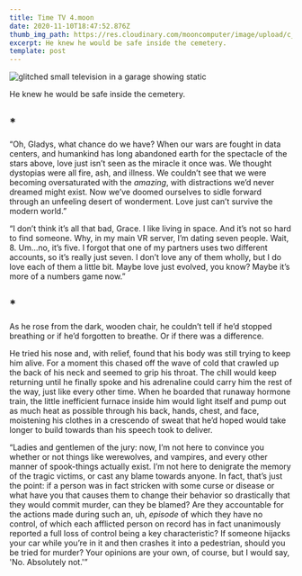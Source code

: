 ```yaml
---
title: Time TV 4.moon
date: 2020-11-10T18:47:52.876Z
thumb_img_path: https://res.cloudinary.com/mooncomputer/image/upload/c_scale,e_auto_saturation,h_300,q_auto:best/v1605034632/Moon%20Computer%20Blog/RTF/Time%20TV/time-tv-4--glitched.jpg
excerpt: He knew he would be safe inside the cemetery.
template: post
---
```

![glitched small television in a garage showing static](https://res.cloudinary.com/mooncomputer/image/upload/c_scale,e_auto_saturation,h_800,q_auto:best/v1605034632/Moon%20Computer%20Blog/RTF/Time%20TV/time-tv-4--glitched.jpg "Time TV 4")

He knew he would be safe inside the cemetery.

## \*

“Oh, Gladys, what chance do we have? When our wars are fought in data centers, and humankind has long abandoned earth for the spectacle of the stars above, love just isn’t seen as the miracle it once was. We thought dystopias were all fire, ash, and illness. We couldn’t see that we were becoming oversaturated with the *amazing*, with distractions we’d never dreamed might exist. Now we’ve doomed ourselves to sidle forward through an unfeeling desert of wonderment. Love just can’t survive the modern world.”

“I don’t think it’s all that bad, Grace. I like living in space. And it’s not so hard to find someone. Why, in my main VR server, I’m dating seven people. Wait, 8. Um…no, it’s five. I forgot that one of my partners uses two different accounts, so it’s really just seven. I don’t love any of them wholly, but I do love each of them a little bit. Maybe love just evolved, you know? Maybe it’s more of a numbers game now.”

## \*

As he rose from the dark, wooden chair, he couldn’t tell if he’d stopped breathing or if he’d forgotten to breathe. Or if there was a difference. 

He tried his nose and, with relief, found that his body was still trying to keep him alive. For a moment this chased off the wave of cold that crawled up the back of his neck and seemed to grip his throat. The chill would keep returning until he finally spoke and his adrenaline could carry him the rest of the way, just like every other time. When he boarded that runaway hormone train, the little inefficient furnace inside him would light itself and pump out as much heat as possible through his back, hands, chest, and face, moistening his clothes in a crescendo of sweat that he’d hoped would take longer to build towards than his speech took to deliver. 

“Ladies and gentlemen of the jury: now, I’m not here to convince you whether or not things like werewolves, and vampires, and every other manner of spook-things actually exist. I’m not here to denigrate the memory of the tragic victims, or cast any blame towards anyone. In fact, that’s just the point: if a person was in fact stricken with some curse or disease or what have you that causes them to change their behavior so drastically that they would commit murder, can they be blamed? Are they accountable for the actions made during such an, uh, *episode* of which they have no control, of which each afflicted person on record has in fact unanimously reported a full loss of control being a key characteristic? If someone hijacks your car while you’re in it and then crashes it into a pedestrian, should you be tried for murder? Your opinions are your own, of course, but I would say, 'No. Absolutely not.'”